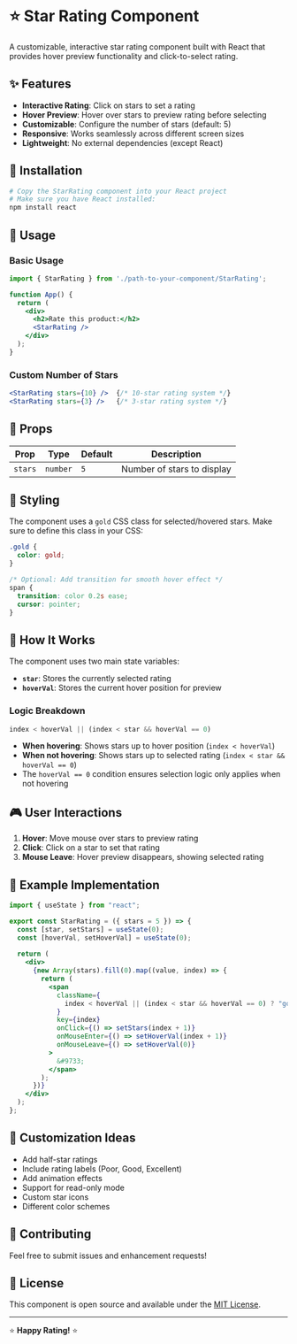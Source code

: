 # ⭐ Star Rating Component

A customizable, interactive star rating component built with React that provides hover preview functionality and click-to-select rating.

## ✨ Features

- **Interactive Rating**: Click on stars to set a rating
- **Hover Preview**: Hover over stars to preview rating before selecting
- **Customizable**: Configure the number of stars (default: 5)
- **Responsive**: Works seamlessly across different screen sizes
- **Lightweight**: No external dependencies (except React)

## 🚀 Installation

```bash
# Copy the StarRating component into your React project
# Make sure you have React installed:
npm install react
```

## 📖 Usage

### Basic Usage

```jsx
import { StarRating } from './path-to-your-component/StarRating';

function App() {
  return (
    <div>
      <h2>Rate this product:</h2>
      <StarRating />
    </div>
  );
}
```

### Custom Number of Stars

```jsx
<StarRating stars={10} />  {/* 10-star rating system */}
<StarRating stars={3} />   {/* 3-star rating system */}
```

## 🎯 Props

| Prop | Type | Default | Description |
|------|------|---------|-------------|
| `stars` | `number` | `5` | Number of stars to display |

## 🎨 Styling

The component uses a `gold` CSS class for selected/hovered stars. Make sure to define this class in your CSS:

```css
.gold {
  color: gold;
}

/* Optional: Add transition for smooth hover effect */
span {
  transition: color 0.2s ease;
  cursor: pointer;
}
```

## 🔧 How It Works

The component uses two main state variables:

- **`star`**: Stores the currently selected rating
- **`hoverVal`**: Stores the current hover position for preview

### Logic Breakdown

```javascript
index < hoverVal || (index < star && hoverVal == 0)
```

- **When hovering**: Shows stars up to hover position (`index < hoverVal`)
- **When not hovering**: Shows stars up to selected rating (`index < star && hoverVal == 0`)
- The `hoverVal == 0` condition ensures selection logic only applies when not hovering

## 🎮 User Interactions

1. **Hover**: Move mouse over stars to preview rating
2. **Click**: Click on a star to set that rating
3. **Mouse Leave**: Hover preview disappears, showing selected rating

## 📱 Example Implementation

```jsx
import { useState } from "react";

export const StarRating = ({ stars = 5 }) => {
  const [star, setStars] = useState(0);
  const [hoverVal, setHoverVal] = useState(0);
  
  return (
    <div>
      {new Array(stars).fill(0).map((value, index) => {
        return (
          <span
            className={
              index < hoverVal || (index < star && hoverVal == 0) ? "gold" : ""
            }
            key={index}
            onClick={() => setStars(index + 1)}
            onMouseEnter={() => setHoverVal(index + 1)}
            onMouseLeave={() => setHoverVal(0)}
          >
            &#9733;
          </span>
        );
      })}
    </div>
  );
};
```

## 🎨 Customization Ideas

- Add half-star ratings
- Include rating labels (Poor, Good, Excellent)
- Add animation effects
- Support for read-only mode
- Custom star icons
- Different color schemes

## 🤝 Contributing

Feel free to submit issues and enhancement requests!

## 📄 License

This component is open source and available under the [MIT License](LICENSE).

---

⭐ **Happy Rating!** ⭐
